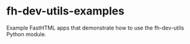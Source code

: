 # fh-dev-utils-examples
Example FastHTML apps that demonstrate how to use the fh-dev-utils Python module.
